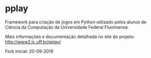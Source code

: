 # pplay
Framework para criação de jogos em Python utilizado pelos alunos de Ciência da Computação da Universidade Federal Fluminense.

Mais informações e documentação detalhada no site do projeto:
http://www2.ic.uff.br/pplay/

Fork inicial: 20-09-2019